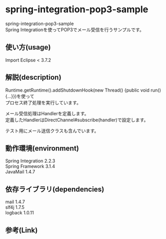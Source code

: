 spring-integration-pop3-sample
======================
spring-integration-pop3-sample  
Spring Integrationを使ってPOP3でメール受信を行うサンプルです。  
  
使い方(usage)
------
Import Eclipse < 3.7.2  
  
解説(description)
------
Runtime.getRuntime().addShutdownHook(new Thread() {public void run() {...}})を使って  
プロセス終了処理を実行しています。  
  
メール受信処理はHandlerを定義します。  
定義したHandlerはDirectChannel#subscribe(handler)で設定します。  
  
テスト用にメール送信クラスも含んでいます。  
  
動作環境(environment)
------------
Spring Integration 2.2.3  
Spring Framework 3.1.4  
JavaMail 1.4.7
  
依存ライブラリ(dependencies)
----------------
mail 1.4.7  
slf4j 1.7.5  
logback 1.0.11  
  
参考(Link)
----------------
  
